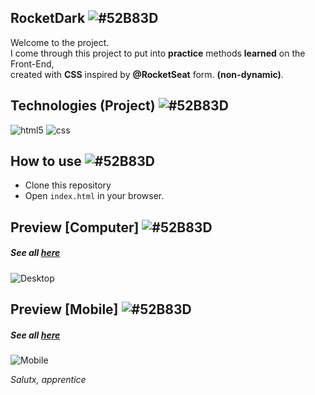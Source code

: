 ##  RocketDark ![#52B83D](https://via.placeholder.com/10/52B83D/ffffff?text=+) 

Welcome to the project. <br>
I come through this project to put into **practice** methods **learned** on the Front-End, <br>
created with **CSS** inspired by **@RocketSeat** form. **(non-dynamic)**.

## Technologies (Project) ![#52B83D](https://via.placeholder.com/10/52B83D/ffffff?text=+)
![html5](https://img.shields.io/badge/HTML5-52B83D?style=for-the-badge&logo=html5&logoColor=white) 
![css](https://img.shields.io/badge/CSS3-52B83D?style=for-the-badge&logo=css3&logoColor=white) 

## How to use ![#52B83D](https://via.placeholder.com/10/52B83D/ffffff?text=+)

- Clone this repository
- Open `index.html` in your browser.

## Preview [Computer] ![#52B83D](https://via.placeholder.com/10/52B83D/ffffff?text=+)
##### See all <a href="https://www.behance.net/gallery/136283535/MinimalRed?">here</a><br>
![Desktop](https://i.imgur.com/1Ayeurn.png) 

## Preview [Mobile] ![#52B83D](https://via.placeholder.com/10/52B83D/ffffff?text=+)
##### See all <a href="https://www.behance.net/gallery/136283535/MinimalRed?">here</a><br>
![Mobile](https://i.imgur.com/v5oxuJH.png)

*Salutx, apprentice*